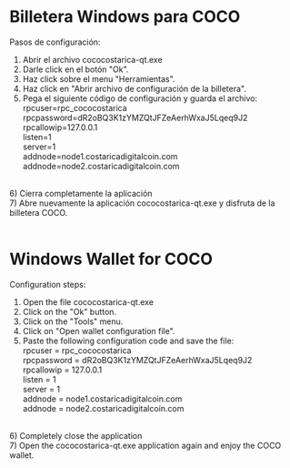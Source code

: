 <h1>Billetera Windows para COCO</h1>

Pasos de configuración:<br/>
1) Abrir el archivo cococostarica-qt.exe<br/>
2) Darle click en el botón "Ok".<br/>
3) Haz click sobre el menu "Herramientas".<br/>
4) Haz click en "Abrir archivo de configuración de la billetera".<br/>
5) Pega el siguiente código de configuración y guarda el archivo: <br/>
rpcuser=rpc_cococostarica<br/>
rpcpassword=dR2oBQ3K1zYMZQtJFZeAerhWxaJ5Lqeq9J2<br/>
rpcallowip=127.0.0.1<br/>
listen=1<br/>
server=1<br/>
addnode=node1.costaricadigitalcoin.com<br/>
addnode=node2.costaricadigitalcoin.com<br/>
<br/>
6) Cierra completamente la aplicación<br/>
7) Abre nuevamente la aplicación cococostarica-qt.exe y disfruta de la billetera COCO.
<br/><br/>
<h1> Windows Wallet for COCO </h1>

Configuration steps: <br/>
1) Open the file cococostarica-qt.exe <br/>
2) Click on the "Ok" button. <br/>
3) Click on the "Tools" menu. <br/>
4) Click on "Open wallet configuration file". <br/>
5) Paste the following configuration code and save the file: <br/>
rpcuser = rpc_cococostarica <br/>
rpcpassword = dR2oBQ3K1zYMZQtJFZeAerhWxaJ5Lqeq9J2 <br/>
rpcallowip = 127.0.0.1 <br/>
listen = 1 <br/>
server = 1 <br/>
addnode = node1.costaricadigitalcoin.com <br/>
addnode = node2.costaricadigitalcoin.com <br/>
<br/>
6) Completely close the application <br/>
7) Open the cococostarica-qt.exe application again and enjoy the COCO wallet.